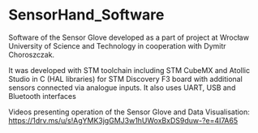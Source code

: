 # SensorHand_Software

Software of the Sensor Glove developed as a part of project at Wrocław University of Science and Technology in cooperation with Dymitr Choroszczak.

It was developed with STM toolchain including STM CubeMX and Atollic Studio in C (HAL libraries) for STM Discovery F3 board with additional sensors connected via analogue inputs. It also uses UART, USB and Bluetooth interfaces

Videos presenting operation of the Sensor Glove and Data Visualisation: https://1drv.ms/u/s!AgYMK3jgGMJ3w1hUWoxBxDS9duw-?e=4I7A65
